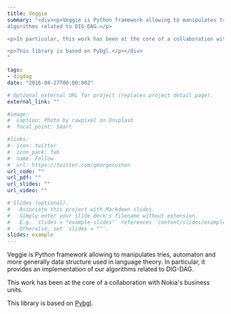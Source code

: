 ```yaml
---
title: Veggie
summary: "<div><p>Veggie is Python framework allowing to manipulates tries, automaton and more generally data structure used in language theory. In particular, it provides an implementation of our
algorithms related to DIG-DAG.</p>

<p>In particular, this work has been at the core of a collaboration with Nokia's business units.</p>

<p>This library is based on Pybgl.</p></div>
"

tags:
- digdag
date: "2016-04-27T00:00:00Z"

# Optional external URL for project (replaces project detail page).
external_link: ""

#image:
#  caption: Photo by rawpixel on Unsplash
#  focal_point: Smart

#links:
#- icon: twitter
#  icon_pack: fab
#  name: Follow
#  url: https://twitter.com/georgecushen
url_code: ""
url_pdf: ""
url_slides: ""
url_video: ""

# Slides (optional).
#   Associate this project with Markdown slides.
#   Simply enter your slide deck's filename without extension.
#   E.g. `slides = "example-slides"` references `content/slides/example-slides.md`.
#   Otherwise, set `slides = ""`.
slides: example
---
```

Veggie is Python framework allowing to manipulates tries, automaton and more generally data structure used in language theory. In particular, it provides an implementation of our
algorithms related to DIG-DAG.

This work has been at the core of a collaboration with Nokia's business units.  

This library is based on [Pybgl](https://github.com/nokia/PyBGL).
